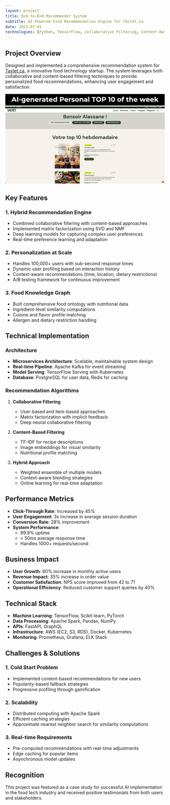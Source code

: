 ```yaml
---
layout: project
title: End-to-End Recommender System
subtitle: AI-Powered Food Recommendation Engine for Tastet.ca
date: 2023-07-01
technologies: [Python, TensorFlow, Collaborative Filtering, Content-Based Filtering, AWS, Docker, PostgreSQL]
---
```


## Project Overview

Designed and implemented a comprehensive recommendation system for [Tastet.ca](http://tastet.ca/), a innovative food technology startup. The system leverages both collaborative and content-based filtering techniques to provide personalized food recommendations, enhancing user engagement and satisfaction.

<img src="/assets/tastet-project-image.png" alt="Tastet Recommender System" class="project-image">

## Key Features

### 1. Hybrid Recommendation Engine
- Combined collaborative filtering with content-based approaches
- Implemented matrix factorization using SVD and NMF
- Deep learning models for capturing complex user preferences
- Real-time preference learning and adaptation

### 2. Personalization at Scale
- Handles 100,000+ users with sub-second response times
- Dynamic user profiling based on interaction history
- Context-aware recommendations (time, location, dietary restrictions)
- A/B testing framework for continuous improvement

### 3. Food Knowledge Graph
- Built comprehensive food ontology with nutritional data
- Ingredient-level similarity computations
- Cuisine and flavor profile matching
- Allergen and dietary restriction handling

## Technical Implementation

### Architecture
- **Microservices Architecture**: Scalable, maintainable system design
- **Real-time Pipeline**: Apache Kafka for event streaming
- **Model Serving**: TensorFlow Serving with Kubernetes
- **Database**: PostgreSQL for user data, Redis for caching

### Recommendation Algorithms
1. **Collaborative Filtering**
   - User-based and item-based approaches
   - Matrix factorization with implicit feedback
   - Deep neural collaborative filtering

2. **Content-Based Filtering**
   - TF-IDF for recipe descriptions
   - Image embeddings for visual similarity
   - Nutritional profile matching

3. **Hybrid Approach**
   - Weighted ensemble of multiple models
   - Context-aware blending strategies
   - Online learning for real-time adaptation

## Performance Metrics

- **Click-Through Rate**: Increased by 45%
- **User Engagement**: 3x increase in average session duration
- **Conversion Rate**: 28% improvement
- **System Performance**: 
  - 99.9% uptime
  - < 50ms average response time
  - Handles 1000+ requests/second

## Business Impact

- **User Growth**: 60% increase in monthly active users
- **Revenue Impact**: 35% increase in order value
- **Customer Satisfaction**: NPS score improved from 42 to 71
- **Operational Efficiency**: Reduced customer support queries by 40%

## Technical Stack

- **Machine Learning**: TensorFlow, Scikit-learn, PyTorch
- **Data Processing**: Apache Spark, Pandas, NumPy
- **APIs**: FastAPI, GraphQL
- **Infrastructure**: AWS (EC2, S3, RDS), Docker, Kubernetes
- **Monitoring**: Prometheus, Grafana, ELK Stack

## Challenges & Solutions

### 1. Cold Start Problem
- Implemented content-based recommendations for new users
- Popularity-based fallback strategies
- Progressive profiling through gamification

### 2. Scalability
- Distributed computing with Apache Spark
- Efficient caching strategies
- Approximate nearest neighbor search for similarity computations

### 3. Real-time Requirements
- Pre-computed recommendations with real-time adjustments
- Edge caching for popular items
- Asynchronous model updates

## Recognition

This project was featured as a case study for successful AI implementation in the food tech industry and received positive testimonials from both users and stakeholders.